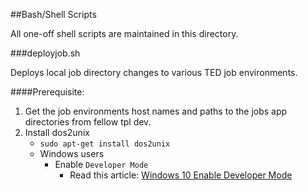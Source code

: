 ##Bash/Shell Scripts

All one-off shell scripts are maintained in this directory.

###deployjob.sh

Deploys local job directory changes to various TED job environments.

####Prerequisite:

1. Get the job environments host names and paths to the jobs app directories from fellow tpl dev.
2. Install dos2unix
   - `sudo apt-get install dos2unix`
   - Windows users
   	 - Enable `Developer Mode`
   	   - Read this article: [Windows 10 Enable Developer Mode](https://docs.microsoft.com/en-us/windows/wsl/install-win10)
